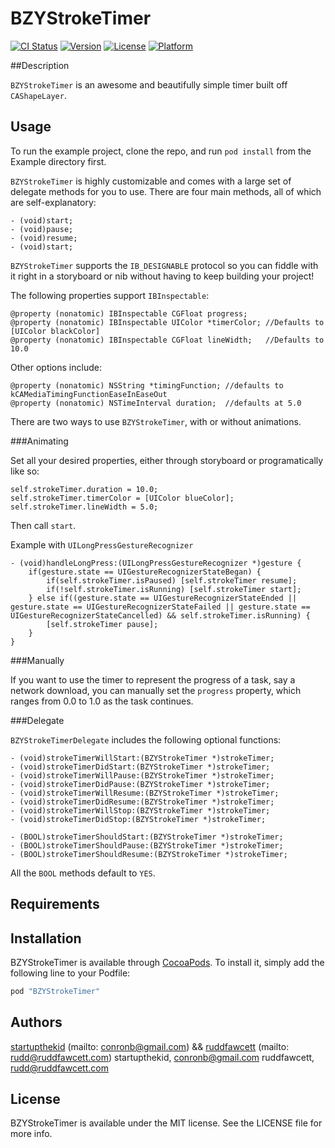 # BZYStrokeTimer

[![CI Status](http://img.shields.io/travis/startupthekid/BZYStrokeTimer.svg?style=flat)](https://travis-ci.org/busycm/BZYStrokeTimer)
[![Version](https://img.shields.io/cocoapods/v/BZYStrokeTimer.svg?style=flat)](http://cocoapods.org/pods/BZYStrokeTimer)
[![License](https://img.shields.io/cocoapods/l/BZYStrokeTimer.svg?style=flat)](http://cocoapods.org/pods/BZYStrokeTimer)
[![Platform](https://img.shields.io/cocoapods/p/BZYStrokeTimer.svg?style=flat)](http://cocoapods.org/pods/BZYStrokeTimer)

##Description

`BZYStrokeTimer` is an awesome and beautifully simple timer built off `CAShapeLayer`.

## Usage

To run the example project, clone the repo, and run `pod install` from the Example directory first.

`BZYStrokeTimer` is highly customizable and comes with a large set of delegate methods for you to use.
There are four main methods, all of which are self-explanatory:
```objc
- (void)start;
- (void)pause;
- (void)resume;
- (void)start;
```
`BZYStrokeTimer` supports the `IB_DESIGNABLE` protocol so you can fiddle with it right in a storyboard or nib without having to keep building your project!

The following properties support `IBInspectable`:
```objc
@property (nonatomic) IBInspectable CGFloat progress;
@property (nonatomic) IBInspectable UIColor *timerColor; //Defaults to [UIColor blackColor]
@property (nonatomic) IBInspectable CGFloat lineWidth;   //Defaults to 10.0
```
Other options include:
```objc
@property (nonatomic) NSString *timingFunction; //defaults to kCAMediaTimingFunctionEaseInEaseOut
@property (nonatomic) NSTimeInterval duration;  //defaults at 5.0
```
There are two ways to use `BZYStrokeTimer`, with or without animations.

###Animating

Set all your desired properties, either through storyboard or programatically like so:
```objc
self.strokeTimer.duration = 10.0;
self.strokeTimer.timerColor = [UIColor blueColor];
self.strokeTimer.lineWidth = 5.0;
```
Then call `start`.

Example with `UILongPressGestureRecognizer`
```objc
- (void)handleLongPress:(UILongPressGestureRecognizer *)gesture {
    if(gesture.state == UIGestureRecognizerStateBegan) {
        if(self.strokeTimer.isPaused) [self.strokeTimer resume];
        if(!self.strokeTimer.isRunning) [self.strokeTimer start];
    } else if((gesture.state == UIGestureRecognizerStateEnded || gesture.state == UIGestureRecognizerStateFailed || gesture.state == UIGestureRecognizerStateCancelled) && self.strokeTimer.isRunning) {
        [self.strokeTimer pause];
    }
}
```
###Manually

If you want to use the timer to represent the progress of a task, say a network download, you can manually set the `progress` property, which ranges from 0.0 to 1.0 as the task continues.

###Delegate

`BZYStrokeTimerDelegate` includes the following optional functions:
```objc
- (void)strokeTimerWillStart:(BZYStrokeTimer *)strokeTimer;
- (void)strokeTimerDidStart:(BZYStrokeTimer *)strokeTimer;
- (void)strokeTimerWillPause:(BZYStrokeTimer *)strokeTimer;
- (void)strokeTimerDidPause:(BZYStrokeTimer *)strokeTimer;
- (void)strokeTimerWillResume:(BZYStrokeTimer *)strokeTimer;
- (void)strokeTimerDidResume:(BZYStrokeTimer *)strokeTimer;
- (void)strokeTimerWillStop:(BZYStrokeTimer *)strokeTimer;
- (void)strokeTimerDidStop:(BZYStrokeTimer *)strokeTimer;

- (BOOL)strokeTimerShouldStart:(BZYStrokeTimer *)strokeTimer;
- (BOOL)strokeTimerShouldPause:(BZYStrokeTimer *)strokeTimer;
- (BOOL)strokeTimerShouldResume:(BZYStrokeTimer *)strokeTimer;
```
All the `BOOL` methods default to `YES`.

## Requirements

## Installation

BZYStrokeTimer is available through [CocoaPods](http://cocoapods.org). To install
it, simply add the following line to your Podfile:

```ruby
pod "BZYStrokeTimer"
```

## Authors
[startupthekid](https://github.com/startupthekid) (mailto: conronb@gmail.com) && [ruddfawcett](https://github.com/ruddfawcett) (mailto: rudd@ruddfawcett.com)
startupthekid, conronb@gmail.com
ruddfawcett, rudd@ruddfawcett.com

## License

BZYStrokeTimer is available under the MIT license. See the LICENSE file for more info.
